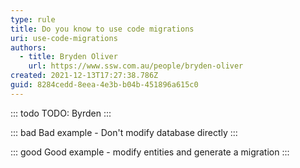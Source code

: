 ```yaml
---
type: rule
title: Do you know to use code migrations
uri: use-code-migrations
authors:
  - title: Bryden Oliver
    url: https://www.ssw.com.au/people/bryden-oliver
created: 2021-12-13T17:27:38.786Z
guid: 8284cedd-8eea-4e3b-b04b-451896a615c0
---
```

::: todo
TODO: Byrden
:::
            
<!--endintro-->

::: bad
Bad example - Don't modify database directly
:::

::: good
Good example - modify entities and generate a migration 
:::